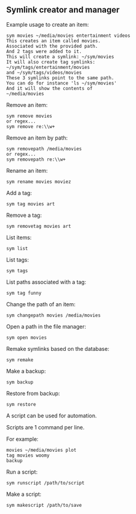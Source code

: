## Symlink creator and manager

Example usage to create an item:
```
sym movies ~/media/movies entertainment videos
This creates an item called movies.
Associated with the provided path.
And 2 tags were added to it.
This will create a symlink: ~/sym/movies
It will also create tag symlinks:
~/sym/tags/entertainment/movies
and ~/sym/tags/videos/movies
These 3 symlinks point to the same path.
You can do for instance 'ls ~/sym/movies'
And it will show the contents of
~/media/movies
```    
Remove an item:
```
sym remove movies
or regex...
sym remove re:\\w+
```    
Remove an item by path:
```
sym removepath /media/movies
or regex...
sym removepath re:\\w+
```    
Rename an item:
```
sym rename movies moviez
```    
Add a tag:
```
sym tag movies art
```    
Remove a tag:
```
sym removetag movies art
```
List items:
```
sym list
```
List tags:
```
sym tags
``` 
List paths associated with a tag:
```
sym tag funny
``` 
Change the path of an item:
```
sym changepath movies /media/movies
```
Open a path in the file manager:
```
sym open movies
```
Remake symlinks based on the database:
```
sym remake
```
Make a backup:
```
sym backup
``` 
Restore from backup:
```
sym restore
```

A script can be used for automation.

Scripts are 1 command per line.
    
For example:
```
movies ~/media/movies plot
tag movies woomy
backup
```
Run a script:
```
sym runscript /path/to/script
```
    
Make a script:
```
sym makescript /path/to/save
```